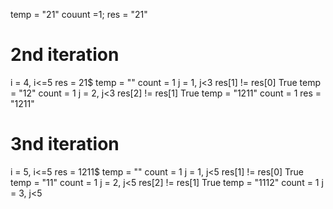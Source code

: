 temp = "21"
couunt =1;
res = "21"
​
​
# 2nd iteration
i = 4, i<=5
res = 21$
temp = ""
count = 1
j = 1, j<3
res[1] != res[0] True
temp = "12"
count = 1
j = 2, j<3
res[2] != res[1] True
temp = "1211"
count = 1
res = "1211"
​
​
# 3nd iteration
i = 5, i<=5
res = 1211$
temp = ""
count = 1
j = 1, j<5
res[1] != res[0] True
temp = "11"
count = 1
j = 2, j<5
res[2] != res[1] True
temp = "1112"
count = 1
j = 3, j<5